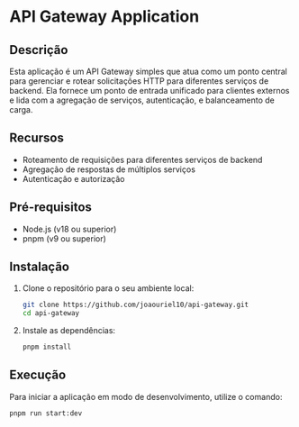 # API Gateway Application

## Descrição

Esta aplicação é um API Gateway simples que atua como um ponto central para gerenciar e rotear solicitações HTTP para diferentes serviços de backend. Ela fornece um ponto de entrada unificado para clientes externos e lida com a agregação de serviços, autenticação, e balanceamento de carga.

## Recursos

- Roteamento de requisições para diferentes serviços de backend
- Agregação de respostas de múltiplos serviços
- Autenticação e autorização

## Pré-requisitos

- Node.js (v18 ou superior)
- pnpm (v9 ou superior)

## Instalação

1. Clone o repositório para o seu ambiente local:
    ```sh
    git clone https://github.com/joaouriel10/api-gateway.git
    cd api-gateway
    ```

2. Instale as dependências:
    ```sh
    pnpm install
    ```

## Execução

Para iniciar a aplicação em modo de desenvolvimento, utilize o comando:
```sh
pnpm run start:dev
